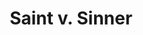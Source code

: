 ---
layout: case

course: Employment Law
title: "Saint v. Sinner"
cite: '123 F.3d 456'
jurisdiction: '2d Cir.'
published: '2020'
panel: "Before Hand, Foot, and Mouth, Circuit Judges"
judge: "Sagacious Mouth, Circuit Judge"

---